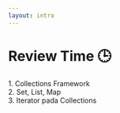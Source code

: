 ```yaml
---
layout: intro
---
```


# Review Time 🕒

<div class='p-4 text-lg'>
<span class='text-orange'>1.</span> Collections Framework <br>
<span class='text-orange'>2.</span> Set, List, Map <br>
<span class='text-orange'>3.</span> Iterator pada Collections <br>
</div>
